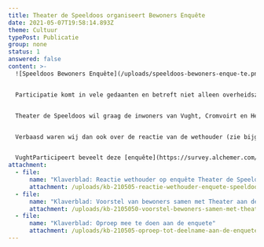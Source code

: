```yaml
---
title: Theater de Speeldoos organiseert Bewoners Enquête
date: 2021-05-07T19:58:14.893Z
theme: Cultuur
typePost: Publicatie
group: none
status: 1
answered: false
content: >-
  ![Speeldoos Bewoners Enquête](/uploads/speeldoos-bewoners-enque-te.png)


  Participatie komt in vele gedaanten en betreft niet alleen overheidszaken, maar alles waarin wij als inwoners van de gemeente Vught onze meningen en wensen zouden moeten laten horen. Al jaren wordt er gesproken over de rol en toekomst van Theater de Speeldoos, soms op het scherpst van de snede. 


  Theater de Speeldoos wil graag de inwoners van Vught, Cromvoirt en Helvoirt vragen wat zij verwachten van de activiteiten van het nieuwe culturele centrum dat over enkele jaren moet verrijzen in het centrum van Vught. Hierbij vragen zij uw aandacht voor deze [enquête](https://survey.alchemer.com/s3/6306919/onderzoekdespeeldoos).


  Verbaasd waren wij dan ook over de reactie van de wethouder (zie bijgaand artikel uit Het Klaverblad van 5 mei j.l.) dat een enquête niet gewenst zou zijn. Het antwoord liet ook niet lang op zich wachten. Verschillende bewoners, die al jaren werken aan een praktische oplossing, recentelijk aangedragen in samenspel met Theater aan de Parade, hebben zich in een open brief in Het Klaverblad gemeld (zie bijlagen). Hieruit blijkt dat er diverse mogelijkheden overwogen kunnen worden.


  VughtParticipeert beveelt deze [enquête](https://survey.alchemer.com/s3/6306919/onderzoekdespeeldoos) van harte aan, zodat u zich kunt uitspreken over de toekomst van Theater de Speeldoos en cultuur in onze gemeente.
attachment:
  - file:
      name: "Klaverblad: Reactie wethouder op enquête Theater de Speeldoos"
      attachment: /uploads/kb-210505-reactie-wethouder-enquete-speeldoos.png
  - file:
      name: "Klaverblad: Voorstel van bewoners samen met Theater aan de Parade"
      attachment: /uploads/kb-2105050-voorstel-bewoners-samen-met-theater-aan-de-parade.png
  - file:
      name: "Klaverblad: Oproep mee te doen aan de enquete"
      attachment: /uploads/kb-210505-oproep-tot-deelname-aan-de-enquete.png
---
```

